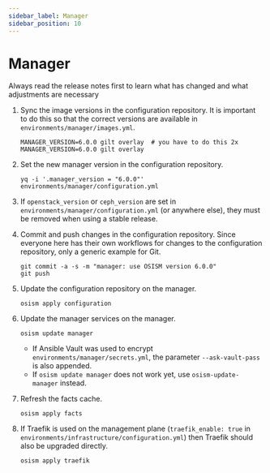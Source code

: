 ```yaml
---
sidebar_label: Manager
sidebar_position: 10
---
```


# Manager

Always read the release notes first to learn what has changed and what
adjustments are necessary

1. Sync the image versions in the configuration repository. It is important to do this so
   that the correct versions are available in `environments/manager/images.yml`.

   ```
   MANAGER_VERSION=6.0.0 gilt overlay  # you have to do this 2x
   MANAGER_VERSION=6.0.0 gilt overlay
   ```

2. Set the new manager version in the configuration repository.

   ```
   yq -i '.manager_version = "6.0.0"' environments/manager/configuration.yml
   ```

3. If `openstack_version` or `ceph_version` are set in `environments/manager/configuration.yml`
   (or anywhere else), they must be removed when using a stable release.

4. Commit and push changes in the configuration repository. Since everyone here has their own
   workflows for changes to the configuration repository, only a generic example for Git.

   ```
   git commit -a -s -m "manager: use OSISM version 6.0.0"
   git push
   ```

5. Update the configuration repository on the manager.

   ```
   osism apply configuration
   ```

6. Update the manager services on the manager.

   ```
   osism update manager
   ```

   * If Ansible Vault was used to encrypt `environments/manager/secrets.yml`, the parameter
     `--ask-vault-pass` is also appended.
   * If `osism update manager` does not work yet, use `osism-update-manager` instead.


7. Refresh the facts cache.

   ```
   osism apply facts
   ```

8. If Traefik is used on the management plane (`traefik_enable: true` in `environments/infrastructure/configuration.yml`)
   then Traefik should also be upgraded directly.

   ```
   osism apply traefik
   ```
